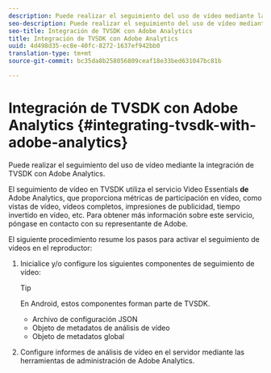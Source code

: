 ```yaml
---
description: Puede realizar el seguimiento del uso de vídeo mediante la integración de TVSDK con Adobe Analytics.
seo-description: Puede realizar el seguimiento del uso de vídeo mediante la integración de TVSDK con Adobe Analytics.
seo-title: Integración de TVSDK con Adobe Analytics
title: Integración de TVSDK con Adobe Analytics
uuid: 4d498d35-ec8e-40fc-8272-1637ef942bb0
translation-type: tm+mt
source-git-commit: bc35da8b258056809ceaf18e33bed631047bc81b

---
```



# Integración de TVSDK con Adobe Analytics {#integrating-tvsdk-with-adobe-analytics}

Puede realizar el seguimiento del uso de vídeo mediante la integración de TVSDK con Adobe Analytics.

El seguimiento de vídeo en TVSDK utiliza el servicio Video Essentials **de** Adobe Analytics, que proporciona métricas de participación en vídeo, como vistas de vídeo, vídeos completos, impresiones de publicidad, tiempo invertido en vídeo, etc. Para obtener más información sobre este servicio, póngase en contacto con su representante de Adobe.

El siguiente procedimiento resume los pasos para activar el seguimiento de videos en el reproductor:

1. Inicialice y/o configure los siguientes componentes de seguimiento de vídeo:

   >[!TIP]
   >
   >En Android, estos componentes forman parte de TVSDK.

   * Archivo de configuración JSON
   * Objeto de metadatos de análisis de vídeo
   * Objeto de metadatos global

1. Configure informes de análisis de vídeo en el servidor mediante las herramientas de administración de Adobe Analytics.